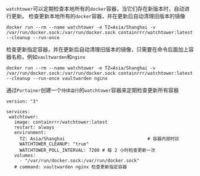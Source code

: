 `watchtower`可以定期检查本地所有的`docker`容器，当它们存在新版本时，自动进行更新。
检查更新本地所有的`docker`容器，并在更新后自动清理旧版本的镜像
```
docker run --rm --name watchtower -e TZ=Asia/Shanghai -v /var/run/docker.sock:/var/run/docker.sock containrrr/watchtower:latest --cleanup --run-once
```
检查更新指定容器，并在更新后自动清理旧版本的镜像，只需要在命令后面加上容器名称，例如`vaultwarden`和`nginx`
```
docker run --rm --name watchtower -e TZ=Asia/Shanghai -v /var/run/docker.sock:/var/run/docker.sock containrrr/watchtower:latest --cleanup --run-once vaultwarden nginx
```
通过`Portainer`创建一个`持续运行`的`watchtower`容器来定期检查更新所有容器
```
version: "3"

services:
 watchtower:
   image: containrrr/watchtower:latest
   restart: always
   environment:
     TZ: Asia/Shanghai                               # 容器内部时区
     WATCHTOWER_CLEANUP: "true"
     WATCHTOWER_POLL_INTERVAL: 7200 # 每 2 小时检查更新一次
   volumes:
     - "/var/run/docker.sock:/var/run/docker.sock"
   # command: vaultwarden nginx 检查更新指定容器
```

<!-- ##{"timestamp":1667360280}## -->